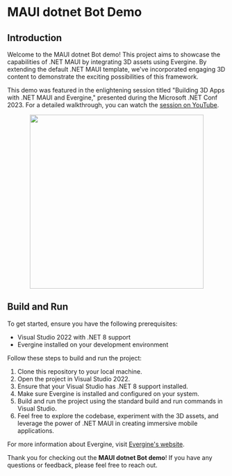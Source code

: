 # MAUI dotnet Bot Demo

## Introduction
Welcome to the MAUI dotnet Bot demo! This project aims to showcase the capabilities of .NET MAUI by integrating 3D assets using Evergine. By extending the default .NET MAUI template, we've incorporated engaging 3D content to demonstrate the exciting possibilities of this framework.

This demo was featured in the enlightening session titled "Building 3D Apps with .NET MAUI and Evergine," presented during the Microsoft .NET Conf 2023. For a detailed walkthrough, you can watch the [session on YouTube](https://www.youtube.com/watch?v=vWAXrP69QX4).

<center><img src="Screenshots/MAUIBotOptimized.gif" width="400"/></center>

## Build and Run
To get started, ensure you have the following prerequisites:

* Visual Studio 2022 with .NET 8 support
* Evergine installed on your development environment

Follow these steps to build and run the project:

1. Clone this repository to your local machine.
2. Open the project in Visual Studio 2022.
3. Ensure that your Visual Studio has .NET 8 support installed.
4. Make sure Evergine is installed and configured on your system.
5. Build and run the project using the standard build and run commands in Visual Studio.
6. Feel free to explore the codebase, experiment with the 3D assets, and leverage the power of .NET MAUI in creating immersive mobile applications.

For more information about Evergine, visit [Evergine's website](https://evergine.com/).

Thank you for checking out the __MAUI dotnet Bot demo__! If you have any questions or feedback, please feel free to reach out.